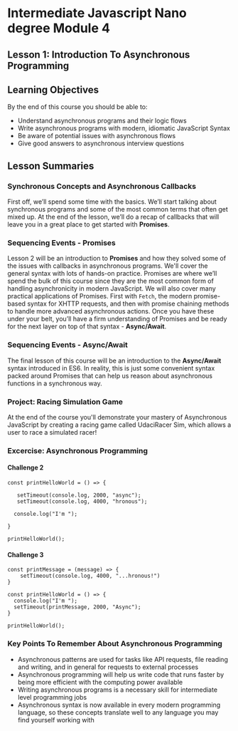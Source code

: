 # Intermediate Javascript Nano degree Module 4 

## Lesson 1: Introduction To Asynchronous Programming

## Learning Objectives

By the end of this course you should be able to:

* Understand asynchronous programs and their logic flows
* Write asynchronous programs with modern, idiomatic JavaScript Syntax
* Be aware of potential issues with asynchronous flows
* Give good answers to asynchronous interview questions

## Lesson Summaries

### Synchronous Concepts and Asynchronous Callbacks

First off, we’ll spend some time with the basics. We’ll start talking about synchronous programs and some of the most common terms that often get mixed up. At the end of the lesson, we’ll do a recap of callbacks that will leave you in a great place to get started with **Promises**.

### Sequencing Events - Promises

Lesson 2 will be an introduction to **Promises** and how they solved some of the issues with callbacks in asynchronous programs. We'll cover the general syntax with lots of hands-on practice. Promises are where we’ll spend the bulk of this course since they are the most common form of handling asynchronicity in modern JavaScript. We will also cover many practical applications of Promises. First with `Fetch`, the modern promise-based syntax for XHTTP requests, and then with promise chaining methods to handle more advanced asynchronous actions. Once you have these under your belt, you’ll have a firm understanding of Promises and be ready for the next layer on top of that syntax - **Async/Await**.

### Sequencing Events - Async/Await

The final lesson of this course will be an introduction to the **Async/Await** syntax introduced in ES6. In reality, this is just some convenient syntax packed around Promises that can help us reason about asynchronous functions in a synchronous way.

### Project: Racing Simulation Game

At the end of the course you'll demonstrate your mastery of Asynchronous JavaScript by creating a racing game called UdaciRacer Sim, which allows a user to race a simulated racer!


### Excercise: Asynchronous Programming

#### Challenge 2
```
const printHelloWorld = () => {
  
   setTimeout(console.log, 2000, "async");
   setTimeout(console.log, 4000, "hronous");
  
  console.log("I'm ");
 
}

printHelloWorld();
```
#### Challenge 3

```
const printMessage = (message) => {
    setTimeout(console.log, 4000, "...hronous!")
}

const printHelloWorld = () => {
  console.log("I'm ");
  setTimeout(printMessage, 2000, "Async");
}

printHelloWorld();
```

### Key Points To Remember About Asynchronous Programming

* Asynchronous patterns are used for tasks like API requests, file reading and writing, and in general for requests to external processes
* Asynchronous programming will help us write code that runs faster by being more efficient with the computing power available
* Writing asynchronous programs is a necessary skill for intermediate level programming jobs
* Asynchronous syntax is now available in every modern programming language, so these concepts translate well to any language you may find yourself working with


